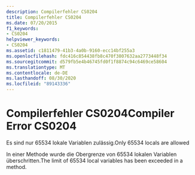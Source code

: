 ```yaml
---
description: Compilerfehler CS0204
title: Compilerfehler CS0204
ms.date: 07/20/2015
f1_keywords:
- CS0204
helpviewer_keywords:
- CS0204
ms.assetid: c1811479-41b3-4a0b-9160-ecc14bf255a3
ms.openlocfilehash: fdc416c854438fb8c470f3807632aa2773448f34
ms.sourcegitcommit: d579fb5e4b46745fd0f1f8874c94c6469ce58604
ms.translationtype: MT
ms.contentlocale: de-DE
ms.lasthandoff: 08/30/2020
ms.locfileid: "89143336"
---
```

# <a name="compiler-error-cs0204"></a><span data-ttu-id="531c6-103">Compilerfehler CS0204</span><span class="sxs-lookup"><span data-stu-id="531c6-103">Compiler Error CS0204</span></span>
<span data-ttu-id="531c6-104">Es sind nur 65534 lokale Variablen zulässig.</span><span class="sxs-lookup"><span data-stu-id="531c6-104">Only 65534 locals are allowed</span></span>  
  
 <span data-ttu-id="531c6-105">In einer Methode wurde die Obergrenze von 65534 lokalen Variablen überschritten.</span><span class="sxs-lookup"><span data-stu-id="531c6-105">The limit of 65534 local variables has been exceeded in a method.</span></span>
